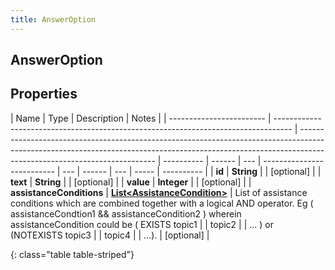 ```yaml
---
title: AnswerOption
---
```


## AnswerOption

## Properties

| Name                     | Type                                                                               | Description                                                                                                                                                                                            | Notes      |
| ------------------------ | ---------------------------------------------------------------------------------- | ------------------------------------------------------------------------------------------------------------------------------------------------------------------------------------------------------ | ---------- | ------ | --- | -------------------------- | --- | ------ | --- | ----- | ---------- |
| **id**                   | <!----><!---->**String**<!---->                                                    |                                                                                                                                                                                                        | [optional] |
| **text**                 | <!----><!---->**String**<!---->                                                    |                                                                                                                                                                                                        | [optional] |
| **value**                | <!----><!---->**Integer**<!---->                                                   |                                                                                                                                                                                                        | [optional] |
| **assistanceConditions** | <!----><!---->[**List&lt;AssistanceCondition&gt;**](AssistanceCondition.md)<!----> | List of assistance conditions which are combined together with a logical AND operator. Eg ( assistanceCondtion1 &amp;&amp; assistanceCondition2 ) wherein assistanceCondition could be ( EXISTS topic1 |            | topic2 |     | ... ) or (NOTEXISTS topic3 |     | topic4 |     | ...). | [optional] |

{: class="table table-striped"}
